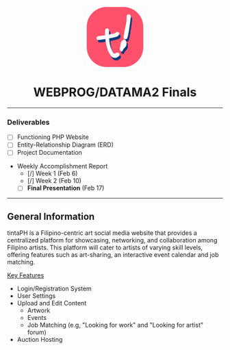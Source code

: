 <div align="center">

<img src="logo.png" height="140">


<h1> WEBPROG/DATAMA2 Finals </h1>

</div>

---

### Deliverables

- [ ] Functioning PHP Website
- [ ] Entity-Relationship Diagram (ERD)
- [ ] Project Documentation
- Weekly Accomplishment Report
	- [/] Week 1 (Feb 6)
	- [/] Week 2 (Feb 10)
	- [ ] **Final Presentation** (Feb 17)

---

## General Information

tintaPH is a Filipino-centric art social media website that provides a centralized platform for showcasing, networking, and collaboration among Filipino artists. This platform will cater to artists of varying skill levels, offering features such as art-sharing, an interactive event calendar and job matching. 

<u>Key Features</u>
- Login/Registration System
- User Settings
- Upload and Edit Content
	- Artwork
	- Events
	- Job Matching (e.g, "Looking for work" and "Looking for artist" forum)
- Auction Hosting
